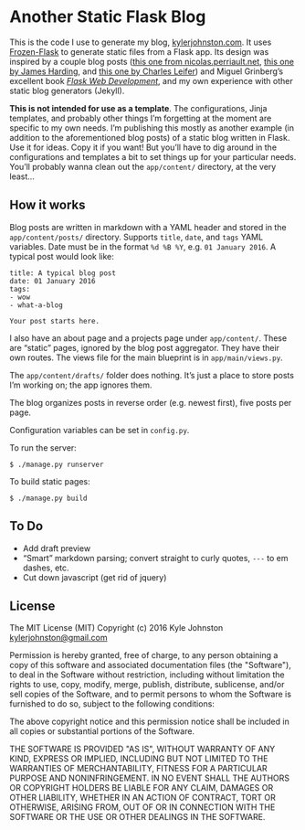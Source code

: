 Another Static Flask Blog
=========================

This is the code I use to generate my blog, [kylerjohnston.com](http://kylerjohnston.com). It uses [Frozen-Flask](http://pythonhosted.org/Frozen-Flask/) to generate static files from a Flask app. Its design was inspired by a couple blog posts ([this one from nicolas.perriault.net](https://nicolas.perriault.net/code/2012/dead-easy-yet-powerful-static-website-generator-with-flask/), [this one by James Harding](http://www.jamesharding.ca/posts/simple-static-markdown-blog-in-flask/), and [this one by Charles Leifer](http://charlesleifer.com/blog/how-to-make-a-flask-blog-in-one-hour-or-less/)) and Miguel Grinberg’s excellent book [*Flask Web Development*](http://flaskbook.com), and my own experience with other static blog generators (Jekyll). 

**This is not intended for use as a template**. The configurations, Jinja templates, and probably other things I’m forgetting at the moment are specific to my own needs. I’m publishing this mostly as another example (in addition to the aforementioned blog posts) of a static blog written in Flask. Use it for ideas. Copy it if you want! But you’ll have to dig around in the configurations and templates a bit to set things up for your particular needs. You’ll probably wanna clean out the `app/content/` directory, at the very least...

How it works
------------

Blog posts are written in markdown with a YAML header and stored in the `app/content/posts/` directory. Supports `title`, `date`, and `tags` YAML variables. Date must be in the format `%d %B %Y`, e.g. `01 January 2016`. A typical post would look like:

    title: A typical blog post
    date: 01 January 2016
    tags:
    - wow
    - what-a-blog
    
    Your post starts here.

I also have an about page and a projects page under `app/content/`. These are “static” pages, ignored by the blog post aggregator. They have their own routes. The views file for the main blueprint is in `app/main/views.py`.

The `app/content/drafts/` folder does nothing. It’s just a place to store posts I’m working on; the app ignores them.

The blog organizes posts in reverse order (e.g. newest first), five posts per page.

Configuration variables can be set in `config.py`.

To run the server:

    $ ./manage.py runserver

To build static pages:

    $ ./manage.py build

To Do
-----

- Add draft preview
- “Smart” markdown parsing; convert straight to curly quotes, `---` to em dashes, etc.
- Cut down javascript (get rid of jquery)

License
-------

The MIT License (MIT)
Copyright (c) 2016 Kyle Johnston <kylerjohnston@gmail.com>

Permission is hereby granted, free of charge, to any person obtaining a copy of this software and associated documentation files (the "Software"), to deal in the Software without restriction, including without limitation the rights to use, copy, modify, merge, publish, distribute, sublicense, and/or sell copies of the Software, and to permit persons to whom the Software is furnished to do so, subject to the following conditions:

The above copyright notice and this permission notice shall be included in all copies or substantial portions of the Software.

THE SOFTWARE IS PROVIDED "AS IS", WITHOUT WARRANTY OF ANY KIND, EXPRESS OR IMPLIED, INCLUDING BUT NOT LIMITED TO THE WARRANTIES OF MERCHANTABILITY, FITNESS FOR A PARTICULAR PURPOSE AND NONINFRINGEMENT. IN NO EVENT SHALL THE AUTHORS OR COPYRIGHT HOLDERS BE LIABLE FOR ANY CLAIM, DAMAGES OR OTHER LIABILITY, WHETHER IN AN ACTION OF CONTRACT, TORT OR OTHERWISE, ARISING FROM, OUT OF OR IN CONNECTION WITH THE SOFTWARE OR THE USE OR OTHER DEALINGS IN THE SOFTWARE.

